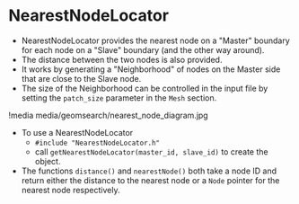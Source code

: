 # NearestNodeLocator

- NearestNodeLocator provides the nearest node on a "Master" boundary for each node on a "Slave" boundary (and the other way around).
- The distance between the two nodes is also provided.
- It works by generating a "Neighborhood" of nodes on the Master side that are close to the Slave node.
- The size of the Neighborhood can be controlled in the input file by setting the `patch_size` parameter in the `Mesh` section.

!media media/geomsearch/nearest_node_diagram.jpg

- To use a NearestNodeLocator
    - `#include "NearestNodeLocator.h"`
    - call `getNearestNodeLocator(master_id, slave_id)` to create the object.
- The functions `distance()` and `nearestNode()` both take a node ID and return either the distance to the nearest node or a `Node` pointer for the nearest node respectively.
